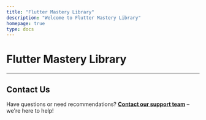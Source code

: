 ```yaml
---
title: "Flutter Mastery Library"
description: "Welcome to Flutter Mastery Library"
homepage: true
type: docs
---
```


# Flutter Mastery Library

---

## Contact Us

Have questions or need recommendations? **[Contact our support team](mailto:info@tokenizer.ca?subject=FlutterMasteryLibrary.com)** – we're here to help!

